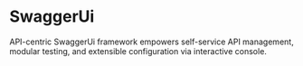 # SwaggerUi
API-centric SwaggerUi framework empowers self-service API management, modular testing, and extensible configuration via interactive console.
